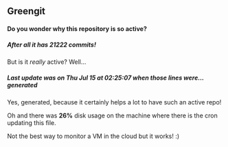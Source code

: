 ## Greengit

#### Do you wonder why this repository is so active?

##### After all it has 21222 commits!

But is it *really* active? Well...

##### Last update was on Thu Jul 15 at 02:25:07 when those lines were... generated

Yes, generated, because it certainly helps a lot to have such an active repo!

Oh and there was **26%** disk usage on the machine
where there is the cron updating this file.

Not the best way to monitor a VM in the cloud but it works! :)
